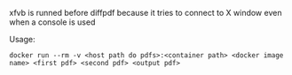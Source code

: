xfvb is runned before diffpdf because it tries to connect to X window even when a console is used

Usage:

`docker run --rm -v <host path do pdfs>:<container path> <docker image name> <first pdf> <second pdf> <output pdf>`
